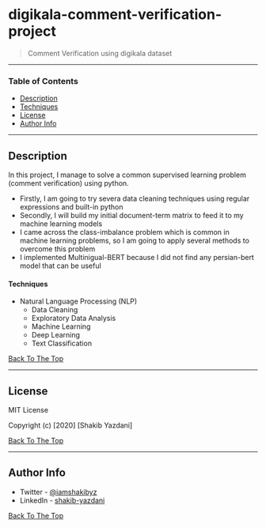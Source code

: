 # digikala-comment-verification-project

> Comment Verification using digikala dataset 

---

### Table of Contents

- [Description](#description)
- [Techniques](#techniques)
- [License](#license)
- [Author Info](#author-info)

---

## Description

In this project, I manage to solve a common supervised learning problem (comment verification) using python. <br/>
- Firstly, I am going to try severa data cleaning techniques using regular expressions and built-in python  <br/>
- Secondly, I will build my initial document-term matrix to feed it to my machine learning models <br/>
- I came across the class-imbalance problem which is common in machine learning problems, so I am going to apply several methods to overcome this problem
- I implemented Multinigual-BERT because I did not find any persian-bert model that can be useful

#### Techniques

- Natural Language Processing (NLP)
	- Data Cleaning
	- Exploratory Data Analysis
	- Machine Learning
	- Deep Learning
	- Text Classification

[Back To The Top](#digikala-comment-verification-project)

---

## License

MIT License

Copyright (c) [2020] [Shakib Yazdani]


[Back To The Top](#digikala-comment-verification-project)

---

## Author Info

- Twitter - [@iamshakibyz](https://twitter.com/iamshakibyz)
- LinkedIn - [shakib-yazdani](https://www.linkedin.com/in/shakib-yazdani)

[Back To The Top](#digikala-comment-verification-project)
